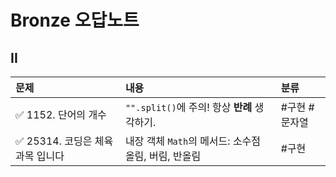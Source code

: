 # Bronze 오답노트

## II

| 문제                             | 내용                                                 | 분류          |
| :------------------------------- | :--------------------------------------------------- | :------------ |
| ✅ 1152. 단어의 개수             | `"".split()`에 주의! 항상 **반례** 생각하기.         | #구현 #문자열 |
| ✅ 25314. 코딩은 체육과목 입니다 | 내장 객체 `Math`의 메서드: 소수점 올림, 버림, 반올림 | #구현         |
